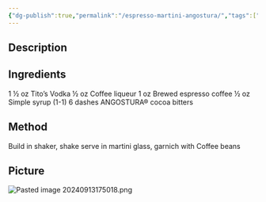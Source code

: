 ```yaml
---
{"dg-publish":true,"permalink":"/espresso-martini-angostura/","tags":["cocktail"]}
---
```


## Description


## Ingredients

1 ½ oz Tito’s Vodka 
½ oz Coffee liqueur 
1 oz Brewed espresso coffee 
½ oz Simple syrup (1-1) 
6 dashes ANGOSTURA® cocoa bitters

## Method

Build in shaker, shake serve in martini glass, garnich with Coffee beans 




## Picture
![Pasted image 20240913175018.png](/img/user/z_attachments/Pasted%20image%2020240913175018.png)